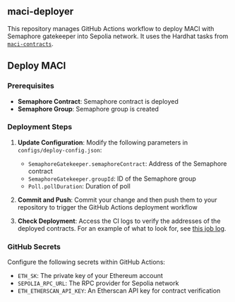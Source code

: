 maci-deployer
-------------

This repository manages GitHub Actions workflow to deploy MACI with Semaphore gatekeeper into Sepolia network. It uses the Hardhat tasks from [`maci-contracts`](https://github.com/privacy-scaling-explorations/maci/tree/dev/contracts).

## Deploy MACI

### Prerequisites

- **Semaphore Contract**: Semaphore contract is deployed
- **Semaphore Group**: Semaphore group is created

### Deployment Steps

1. **Update Configuration**:
   Modify the following parameters in `configs/deploy-config.json`:
   - `SemaphoreGatekeeper.semaphoreContract`: Address of the Semaphore contract
   - `SemaphoreGatekeeper.groupId`: ID of the Semaphore group
   - `Poll.pollDuration`: Duration of poll

2. **Commit and Push**:
   Commit your change and then push them to your repository to trigger the GitHub Actions deployment workflow

3. **Check Deployment**:
   Access the CI logs to verify the addresses of the deployed contracts. For an example of what to look for, see [this job log](https://github.com/semaphore-paymaster/maci-deployer/actions/runs/9806497037/job/27078340120#step:9:204).

### GitHub Secrets

Configure the following secrets within GitHub Actions:

- `ETH_SK`: The private key of your Ethereum account
- `SEPOLIA_RPC_URL`: The RPC provider for Sepolia network
- `ETH_ETHERSCAN_API_KEY`: An Etherscan API key for contract verification
